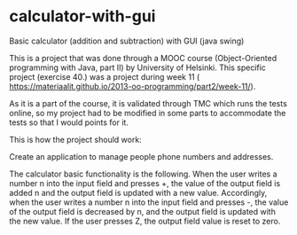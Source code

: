 # calculator-with-gui
Basic calculator (addition and subtraction) with GUI (java swing)

This is a project that was done through a MOOC course (Object-Oriented programming with Java, part II) by University of Helsinki. 
This specific project (exercise 40.) was a project during week 11 ( https://materiaalit.github.io/2013-oo-programming/part2/week-11/).

As it is a part of the course, it is validated through TMC which runs the tests online, so my project had to be modified in some parts to accommodate the tests so that I would points for it.

This is how the project should work:

Create an application to manage people phone numbers and addresses.

The calculator basic functionality is the following. When the user writes a number n into the input field and presses +, the value of the output field is added n and the output field is updated with a new value. Accordingly, when the user writes a number n into the input field and presses -, the value of the output field is decreased by n, and the output field is updated with the new value. If the user presses Z, the output field value is reset to zero.